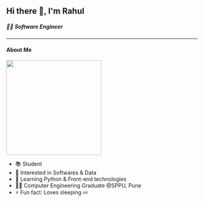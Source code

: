 ## Hi there 👋, I'm Rahul
##### 🧑‍💻 Software Engineer
<!--
**rahulkrbxr/rahulkrbxr** is a ✨ _special_ ✨ repository because its `README.md` (this file) appears on your GitHub profile.

Here are some ideas to get you started:

- 🔭 I’m currently working on ...
- 🌱 I’m currently learning ...
- 👯 I’m looking to collaborate on ...
- 🤔 I’m looking for help with ...
- 💬 Ask me about ...
- 📫 How to reach me: ...
- 😄 Pronouns: ...
- ⚡ Fun fact: ...
-->

---

#### About Me

<img src="https://user-images.githubusercontent.com/61363513/222879317-ef184042-a964-4212-b32e-46607d26f0dd.gif" width="250" height="250">

  - 📚 Student
  - 👀 Interested in Softwares & Data
  - 🌱 Learning Python & Front-end technologies
  - 👨‍🎓 Computer Engineering Graduate @SPPU, Pune
  - ⚡ Fun fact: Loves sleeping 💤
